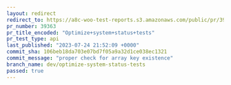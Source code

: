 ```yaml
---
layout: redirect
redirect_to: https://a8c-woo-test-reports.s3.amazonaws.com/public/pr/39363/api/index.html
pr_number: 39363
pr_title_encoded: "Optimize+system+status+tests"
pr_test_type: api
last_published: "2023-07-24 21:52:09 +0000"
commit_sha: 106beb18da703e07bd7f05a9a32d1ce038ec1321
commit_message: "proper check for array key existence"
branch_name: dev/optimize-system-status-tests
passed: true
---
```

